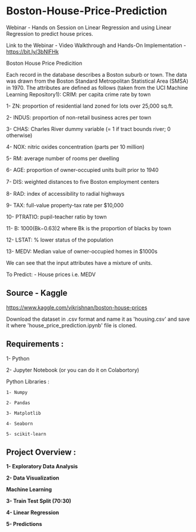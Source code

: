 # Boston-House-Price-Prediction

Webinar - Hands on Session on Linear Regression and using Linear Regression to predict house prices.

Link to the Webinar - Video Walkthrough and Hands-On Implementation - https://bit.ly/3bNlFHk

Boston House Price Predicition

Each record in the database describes a Boston suburb or town. The data was drawn from the Boston Standard Metropolitan Statistical Area (SMSA) in 1970. The attributes are deﬁned as follows (taken from the UCI Machine Learning Repository1): CRIM: per capita crime rate by town

1- ZN: proportion of residential land zoned for lots over 25,000 sq.ft.

2- INDUS: proportion of non-retail business acres per town

3- CHAS: Charles River dummy variable (= 1 if tract bounds river; 0 otherwise)

4- NOX: nitric oxides concentration (parts per 10 million)

5- RM: average number of rooms per dwelling

6- AGE: proportion of owner-occupied units built prior to 1940

7- DIS: weighted distances to ﬁve Boston employment centers

8- RAD: index of accessibility to radial highways

9- TAX: full-value property-tax rate per $10,000

10- PTRATIO: pupil-teacher ratio by town

11- B: 1000(Bk−0.63)2 where Bk is the proportion of blacks by town

12- LSTAT: % lower status of the population

13- MEDV: Median value of owner-occupied homes in $1000s

We can see that the input attributes have a mixture of units.

To Predict: - House prices i.e. MEDV

## Source - Kaggle

https://www.kaggle.com/vikrishnan/boston-house-prices

Download the dataset in .csv format and name it as 'housing.csv' and save it where 'house_price_prediction.ipynb' file is cloned.

## Requirements :

1- Python 

2- Jupyter Notebook (or you can do it on Colabortory)

Python Libraries :

    1- Numpy

    2- Pandas

    3- Matplotlib

    4- Seaborn

    5- scikit-learn

## Project Overview :

**1- Exploratory Data Analysis**

**2- Data Visualization**

**Machine Learning**

**3- Train Test Split (70:30)**

**4- Linear Regression**

**5- Predictions**
